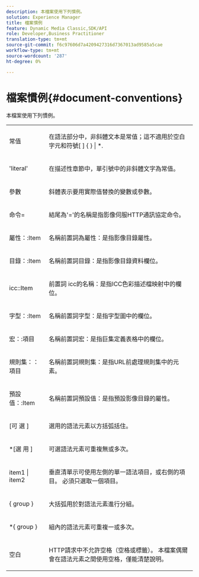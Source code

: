 ```yaml
---
description: 本檔案使用下列慣例。
solution: Experience Manager
title: 檔案慣例
feature: Dynamic Media Classic,SDK/API
role: Developer,Business Practitioner
translation-type: tm+mt
source-git-commit: f6c97606d7a4209427316d7367013ad9585a5cae
workflow-type: tm+mt
source-wordcount: '287'
ht-degree: 0%

---
```



# 檔案慣例{#document-conventions}

本檔案使用下列慣例。

<table id="simpletable_8C9DB0DA5F2B4C068794415602B768CB"> 
 <tr class="strow"> 
  <td class="stentry"> <p>常值 </p> </td> 
  <td class="stentry"> <p>在語法部分中，非斜體文本是常值；這不適用於空白字元和符號[ ] { } | *. </p> </td> 
 </tr> 
 <tr class="strow"> 
  <td class="stentry"> <p>'literal' </p> </td> 
  <td class="stentry"> <p>在描述性章節中，單引號中的非斜體文字為常值。 </p> </td> 
 </tr> 
 <tr class="strow"> 
  <td class="stentry"> <p> <span class="varname"> 參數 </span> </p> </td> 
  <td class="stentry"> <p>斜體表示要用實際值替換的變數或參數。 </p> </td> 
 </tr> 
 <tr class="strow"> 
  <td class="stentry"> <p> <span class="codeph"> 命令=  </span> </p> </td> 
  <td class="stentry"> <p>結尾為'='的名稱是指影像伺服HTTP通訊協定命令。 </p> </td> 
 </tr> 
 <tr class="strow"> 
  <td class="stentry"> <p> <span class="codeph"> 屬性：:Item  </span> </p> </td> 
  <td class="stentry"> <p>名稱前置詞為<span class="codeph">屬性：</span>是指影像目錄屬性。 </p> </td> 
 </tr> 
 <tr class="strow"> 
  <td class="stentry"> <p> <span class="codeph"> 目錄：:Item  </span> </p> </td> 
  <td class="stentry"> <p>名稱前置詞<span class="codeph">目錄：</span>是指影像目錄資料欄位。 </p> </td> 
 </tr> 
 <tr class="strow"> 
  <td class="stentry"> <p> <span class="codeph"> icc::Item  </span> </p> </td> 
  <td class="stentry"> <p>前置詞<span class="codeph"> icc的名稱：</span>是指ICC色彩描述檔映射中的欄位。 </p> </td> 
 </tr> 
 <tr class="strow"> 
  <td class="stentry"> <p> <span class="codeph"> 字型：:Item  </span> </p> </td> 
  <td class="stentry"> <p>名稱前置詞<span class="codeph">字型：</span>是指字型圖中的欄位。 </p> </td> 
 </tr> 
 <tr class="strow"> 
  <td class="stentry"> <p> <span class="codeph"> 宏：:項目  </span> </p> </td> 
  <td class="stentry"> <p>名稱前置詞<span class="codeph">宏：</span>是指巨集定義表格中的欄位。 </p> </td> 
 </tr> 
 <tr class="strow"> 
  <td class="stentry"> <p> <span class="codeph"> 規則集：：項目  </span> </p> </td> 
  <td class="stentry"> <p>名稱前置詞<span class="codeph">規則集：</span>是指URL前處理規則集中的元素。 </p> </td> 
 </tr> 
 <tr class="strow"> 
  <td class="stentry"> <p> <span class="codeph"> 預設值：:Item  </span> </p> </td> 
  <td class="stentry"> <p>名稱前置詞<span class="codeph">預設值：</span>是指預設影像目錄的屬性。 </p> </td> 
 </tr> 
 <tr class="strow"> 
  <td class="stentry"> <p> <span class="codeph"> [可 <span class="varname"> 選 </span>]  </span> </p> </td> 
  <td class="stentry"> <p>選用的語法元素以方括弧括住。 </p> </td> 
 </tr> 
 <tr class="strow"> 
  <td class="stentry"> <p> <span class="codeph"> *[選 <span class="varname"> 用 </span>]  </span> </p> </td> 
  <td class="stentry"> <p><span class="varname">可選</span>語法元素可重複無或多次。 </p> </td> 
 </tr> 
 <tr class="strow"> 
  <td class="stentry"> <p> <span class="codeph"> <span class="varname"> item1  </span>|  <span class="varname"> item2  </span> </span> </p> </td> 
  <td class="stentry"> <p>垂直清單示可使用左側的單一語法項目，或右側的項目。 必須只選取一個項目。 </p> </td> 
 </tr> 
 <tr class="strow"> 
  <td class="stentry"> <p> <span class="codeph"> {  <span class="varname"> group  </span>}  </span> </p> </td> 
  <td class="stentry"> <p>大括弧用於對語法元素進行分組。 </p> </td> 
 </tr> 
 <tr class="strow"> 
  <td class="stentry"> <p> <span class="codeph"> *{  <span class="varname"> group  </span>}  </span> </p> </td> 
  <td class="stentry"> <p>組內的語法元素可重複一或多次。 </p> </td> 
 </tr> 
 <tr class="strow"> 
  <td class="stentry"> <p>空白 </p> </td> 
  <td class="stentry"> <p>HTTP請求中不允許空格（空格或標籤）。 本檔案偶爾會在語法元素之間使用空格，僅能清楚說明。 </p> </td> 
 </tr> 
</table>

